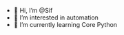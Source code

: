 - 👋 Hi, I’m @Sif
- 👀 I’m interested in automation 
- 🌱 I’m currently learning Core Python

<!---
1aSif2/1aSif2 is a ✨ special ✨ repository because its `README.md` (this file) appears on your GitHub profile.
You can click the Preview link to take a look at your changes.
--->
